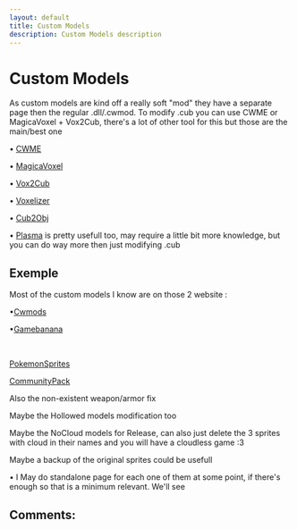 ```yaml
---
layout: default
title: Custom Models
description: Custom Models description
---
```

# Custom Models

As custom models are kind off a really soft "mod" they have a separate page then the regular .dll/.cwmod. To modify .cub you can use CWME or MagicaVoxel + Vox2Cub, there's a lot of other tool for this but those are the main/best one

&bull; [CWME](https://www.cwmods.com/downloads/info54-CWME-CubeWorldModelEditor.html)

&bull; [MagicaVoxel](https://ephtracy.github.io/)

&bull; [Vox2Cub](https://github.com/ParanormalVibe/Vox2Cub)

&bull; [Voxelizer](https://drububu.com/miscellaneous/voxelizer/?out=vox)

&bull; [Cub2Obj](https://github.com/ScottishCyclops/cub-to-obj)

&bull; [Plasma](https://github.com/ChrisMiuchiz/Plasma-Writeup) is pretty usefull too, may require a little bit more knowledge, but you can do way more then just modifying .cub

## Exemple

Most of the custom models I know are on those 2 website :

&bull;[Cwmods](https://www.cwmods.com/)

&bull;[Gamebanana](https://gamebanana.com/games/5200)

&nbsp;&nbsp;&nbsp;&nbsp;&nbsp;&nbsp;

[PokemonSprites](http://www.mediafire.com/file/51ftlcalp2qa2ut/Pokemon.zip/file)

[CommunityPack](https://www.mediafire.com/file/4qlsrg9jum6fhso/Community_Sprites_V.3.rar/file)

Also the non-existent weapon/armor fix

Maybe the Hollowed models modification too

Maybe the NoCloud models for Release, can also just delete the 3 sprites with cloud in their names and you will have a cloudless game :3

Maybe a backup of the original sprites could be usefull

&bull; I May do standalone page for each one of them at some point, if there's enough so that is a minimum relevant. We'll see

## Comments:

<script src="https://utteranc.es/client.js"
        repo="Paroyer/Comment" 
        issue-term="pathname"
        theme="github-dark"
        label="Comment"
        crossorigin="anonymous"
        async>
</script>  

